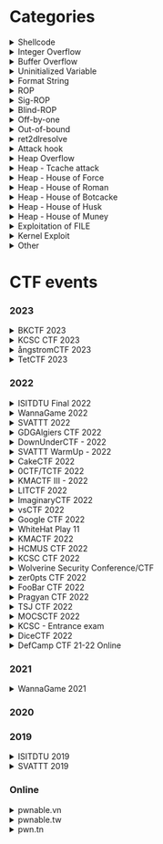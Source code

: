 <!-- <details>
<summary>By type</summary>
<p>

</p>
</details> -->

# Categories

<details id="shellcode">
<summary>Shellcode</summary>
<p>

| CTF Name | Challenge | Other bug |
| :---: | :---: | :---: |
| [ImaginaryCTF 2022](#imaginaryctf-2022) | bellcode |  |
| [KMACTF 2022](#kmactf-2022) | Duet | `Buffer Overflow` |
| [pwn.tn](#pwn.tn) | orw |  |

</p>
</details>

<details id="integer-overflow">
<summary>Integer Overflow</summary>
<p>

| CTF Name | Challenge | Other bug/technique |
| :---: | :---: | :---: |
| [HCMUS CTF 2022](#hcmus-ctf-2022) | calert | `Integer Overflow` `Ret2libc` |
| [zer0pts CTF 2022](#zer0pts-ctf-2022) | Modern Rome |  |
| [zer0pts CTF 2022](#zer0pts-ctf-2022) | accountant | `ret2libc` |
| [KCSC - Entrance exam](#kcsc-entrance-exam) | get OVER InT |  |

</p>
</details>

<details id="buffer-overflow">
<summary>Buffer Overflow</summary>
<p>

| CTF Name | Challenge | Other bug/technique |
| :---: | :---: | :---: |
| [ångstromCTF 2023](#ångstromCTF-2023) | widget | `Ret2Win` |
| [TetCTF 2023](#tetctf-2023) | pwn01 | `Ret2Libc` |
| [SVATTT 2022](#svattt-2022) | Service0x2 [Revenge] | `Ret2Libc` |
| [SVATTT 2022](#svattt-2022) | Mmap Note |  |
| [SVATTT 2022](#svattt-2022) | Convert | `Ret2Libc` |
| [pwnable.vn](#pwnable.vn) | file_storage | `Ret2Libc` `Out Of Bound` |
| [Google CTF 2022](#google-ctf-2022) | FixedASLR | `Out-of-bound` `Crypto - LFSR algorithm` |
| [WhiteHat Play 11](#whitehat-play-11) | pwn07-Silence |  |
| [KMACTF 2022](#kmactf-2022) | Two Shot | `Format String` `Ret2libc` |
| [Pragyan CTF 2022](#pragyan-ctf-2022) | Comeback |  |
| [Pragyan CTF 2022](#pragyan-ctf-2022) | Poly-Flow |  |
| [MOCSCTF 2022](#mocsctf-2022) | calc | `Out-of-bound` |
| [KCSC - Entrance exam](#kcsc-entrance-exam) | Make Me Crash |  |
| [KCSC - Entrance exam](#kcsc-entrance-exam) | ret2win |  |
| [KCSC - Entrance exam](#kcsc-entrance-exam) | bof1 |  |
| [pwnable.tw](#pwnable.tw) | Spirited Away |  |
| [pwnable.tw](#pwnable.tw) | Kidding | `Shellcode` |
| [pwnable.tw](#pwnable.tw) | Start | `Shellcode` |
| [pwn.tn](#pwn.tn) | f_two | `Format String` `Integer Overflow` |

</p>
</details>

<details id="uninitialized-variable">
<summary>Uninitialized Variable</summary>
<p>

| CTF Name | Challenge | Other bug/technique |
| :---: | :---: | :---: |
| [pwnable.tw](#pwnable.tw) | apple store (Didn't make writeup) |  |
| [GDGAlgiers CTF 2022](#gdgalgiers-ctf-2022) | XOR | `Ret2Libc` |

</p>
</details>

<details id="format-string">
<summary>Format String</summary>
<p>

| CTF Name | Challenge | Other bug/technique |
| :---: | :---: | :---: |
| [ångstromCTF 2023](#ångstromCTF-2023) | slack | `ROPchain` |
| [ångstromCTF 2023](#ångstromCTF-2023) | noleek | `one_gadget` |
| [WannaGame 2022](#wannagame-2022) | base64-convert |  |
| [ImaginaryCTF 2022](#imaginaryctf-2022) | rope |  |
| [ImaginaryCTF 2022](#imaginaryctf-2022) | Format String Foolery |  |
| [ImaginaryCTF 2022](#imaginaryctf-2022) | Format String Fun |  |
| [vsCTF 2022](#vsctf-2022) | Private Bank |  |
| [WhiteHat Play 11](#whitehat-play-11) | pwn06-Ez_fmt |  |
| [HCMUS CTF 2022](#hcmus-ctf-2022) | WWW |  |
| [KCSC CTF 2022](#kcsc-ctf-2022) | pwnMe | `Ret2libc` |
| [Pragyan CTF 2022](#pragyan-ctf-2022) | TBBT |  |
| [Pragyan CTF 2022](#pragyan-ctf-2022) | Portal |  |
| [WannaGame 2021](#wannagame-2021) | Letwarnup |  |
| [KCSC - Entrance exam](#kcsc-entrance-exam) | Chall |  |
| [pwn.tn](#pwn.tn) | f_one |  |

</p>
</details>

<details id="rop">
<summary>ROP</summary>
<p>

| CTF Name | Challenge | Other bug/technique |
| :---: | :---: | :---: |
| [DiceCTF 2022](#dicectf-2022) | baby-rop | `Use After Free` |

</p>
</details>

<details id="sig-rop">
<summary>Sig-ROP</summary>
<p>

| CTF Name | Challenge | Other bug/technique |
| :---: | :---: | :---: |
| [KCSC CTF 2022](#kcsc-ctf-2022) | start | `Buffer Overflow` |
| [KCSC CTF 2022](#kcsc-ctf-2022) | feedback | `Buffer Overflow` `Integer Overflow` |

</p>
</details>

<details id="blind-rop">
<summary>Blind-ROP</summary>
<p>

| CTF Name | Challenge | Other bug/technique |
| :---: | :---: | :---: |
| [DefCamp CTF 21-22 Online](#defcamp-ctf-21-22-online) | blindsight | `Buffer Overflow` |

</p>
</details>

<details id="off-by-one">
<summary>Off-by-one</summary>
<p>

| CTF Name | Challenge | Other bug/technique |
| :---: | :---: | :---: |
| [WannaGame 2021](#wannagame-2021) | Feedback |  |
| [ISITDTU 2019](#isitdtu-2019) | tokenizer |  |

</p>
</details>

<details id="out-of-bound">
<summary>Out-of-bound</summary>
<p>

| CTF Name | Challenge | Other bug/technique |
| :---: | :---: | :---: |
| [WannaGame 2022](#wannagame-2022) | warmup |  |
| [KCSC - Entrance exam](#kcsc-entrance-exam) | ArrayUnderFl0w |  |

</p>
</details>

<details id="ret2dlresolve">
<summary>ret2dlresolve</summary>
<p>

| CTF Name | Challenge | Other bug/technique |
| :---: | :---: | :---: |
| [KCSC CTF 2022](#kcsc-ctf-2022) | readOnly | `Buffer Overflow` |
| [TSJ CTF 2022](#tsj-ctf-2022) | bacteria | `Buffer Overflow` |
| [DiceCTF 2022](#dicectf-2022) | dataeater | `Format String` |

</p>
</details>

<details id="attack-hook">
<summary>Attack hook</summary>
<p>

| CTF Name | Challenge | Other bug/technique |
| :---: | :---: | :---: |
| [SVATTT 2019](#svattt-2019) | three_o_three |  |
| [pwnable.tw](#pwnable.tw) | 3x17 |  |

</p>
</details>

<details id="heap-overflow">
<summary>Heap Overflow</summary>
<p>

| CTF Name | Challenge | Other bug/technique |
| :---: | :---: | :---: |
| [WannaGame 2022](#wannagame-2022) | baby_calc | `Integer Overflow` |
| [KCSC CTF 2022](#kcsc-ctf-2022) | babyheap | `Use After Free` `Heap Overflow` |
| [MOCSCTF 2022](#mocsctf-2022) | C@ge |  |

</p>
</details>

<details id="heap-tcache-attack">
<summary>Heap - Tcache attack</summary>
<p>

| CTF Name | Challenge | Other bug/technique |
| :---: | :---: | :---: |
| [vsCTF 2022](#vsctf-2022) | EzOrange | `Out-of-bound` |
| [vsCTF 2022](#vsctf-2022) | ForNBack | `Use After Free` |
| [WhiteHat Play 11](#whitehat-play-11) | pwn08-Ruby | `Integer Overflow` `tcache_perthread_struct attack` |
| [Pragyan CTF 2022](#pragyan-ctf-2022) | Database | `Heap Overflow` |
| [MOCSCTF 2022](#mocsctf-2022) | orange | `House of Orange` |
| [WannaGame 2021](#wannagame-2021) | note | `Use After Free` |
| [ISITDTU 2019](#isitdtu-2019) | iz_heap_lv1 |  |
| [DefCamp CTF 21-22 Online](#defcamp-ctf-21-22-online) | cache | `Use After Free` `Double Free` |

</p>
</details>

<details id="heap-house-of-force">
<summary>Heap - House of Force </summary>
<p>

| CTF Name | Challenge | Other bug/technique |
| :---: | :---: | :---: |
| [KCSC CTF 2022](#kcsc-ctf-2022) | 5ecretN0te | `Heap Overflow` |
| [Wolverine Security Conference/CTF](#wolverine-security-conference-ctf) | Us3_th3_F0rc3 | `Heap Overflow` |

</p>
</details>

<details id="heap-house-of-roman">
<summary>Heap - House of Roman </summary>
<p>

| CTF Name | Challenge | Other bug/technique |
| :---: | :---: | :---: |
| [pwnable.tw](#pwnable.tw) | Secret Garden | `Use After Free` `Double Free` |

</p>
</details>

<details id="heap-house-of-botcake">
<summary>Heap - House of Botcacke </summary>
<p>

| CTF Name | Challenge | Other bug/technique |
| :---: | :---: | :---: |
| [FooBar CTF 2022](#foobar-ctf-2022) | Death-note | `Use After Free` `Tcache Attack` |

</p>
</details>

<details id="heap-house-of-husk">
<summary>Heap - House of Husk</summary>
<p>

| CTF Name | Challenge | Other bug/technique |
| :---: | :---: | :---: |
| [ImaginaryCTF 2022](#imaginaryctf-2022) | minecraft | `Use After Free` `Format String` |

</p>
</details>

<details id="heap-house-of-muney">
<summary>Heap - House of Muney</summary>
<p>

| CTF Name | Challenge | Other bug/technique |
| :---: | :---: | :---: |

</p>
</details>

<details id="exploitation-of-file">
<summary>Exploitation of FILE</summary>
<p>

| CTF Name | Challenge | Other bug/technique |
| :---: | :---: | :---: |
| [pwnable.tw](#pwnable.tw) | seethefile | `Buffer Overflow` |


</p>
</details>

<details id="kernel-exploit">
<summary>Kernel Exploit</summary>
<p>

| CTF Name | Challenge | Other bug/technique |
| :---: | :---: | :---: |
| [CakeCTF 2022](#cakectf-2022) | welkerme | `Shellcode` |
| [DownUnderCTF - 2022](#downunderctf-2022) | just-in-kernel | `Shellcode` |

</p>
</details>

<details id="other">
<summary>Other</summary>
<p>

| CTF Name | Challenge | Other bug/technique |
| :---: | :---: | :---: |
| [BKCTF 2023](#bkctf-2023) | babyservice |  |
| [LITCTF 2022](#litctf-2022) | IntArray |  |
| [KCSC CTF 2022](#kcsc-ctf-2022) | guess2pwn |  |
| [KCSC - Entrance exam](#kcsc-entrance-exam) | guessMe | `Specific Seed Rand` |
| [pwnable.tw](#pwnable.tw) | calc |  |

</p>
</details>



















# CTF events

### 2023

<details id="bkctf-2023">
<summary>BKCTF 2023</summary>
<p>

| Name  | File Type | Bug | Technique | Note |
| :---: | :---: | :---: | :---: | :---: |
| [[PWN] babyservice](2023/BKCTF/babyservice) | C (64 bit) | `Buffer Overflow` | `ret2libc` |  |

</p>
</details>

<details id="kcsc-ctf-2023">
<summary>KCSC CTF 2023</summary>
<p>

| Name  | File Type | Bug | Technique | Note |
| :---: | :---: | :---: | :---: | :---: |
| [[PWN] ret2libc](2023/KCSCCTF/ret2libc.zip) | C (64 bit) | `Buffer Overflow` | `Ret2Libc` |  |
| [[PWN] racecar](2023/KCSCCTF/racecar.zip) | C (64 bit) | `Buffer Overflow` | `Ret2Win` |  |
| [[PWN] pwncry](2023/KCSCCTF/pwncry.zip) | C (64 bit) | `Buffer Overflow` | `ROPchain` |  |

</p>
</details>

<details id="ångstromCTF-2023">
<summary>ångstromCTF 2023</summary>
<p>

| Name  | File Type | Bug | Technique | Note |
| :---: | :---: | :---: | :---: | :---: |
| [[PWN] widget](2023/angstromCTF/widget/) | C (64 bit) | `Buffer Overflow` `Format String` | `Ret2Win` | **Format String** is just a rabbit hole |
| [[PWN] slack](2023/angstromCTF/slack/) | C (64 bit) | `Format String` | `ROPchain` | Make i a negative number and we have unlimited **Format String** |
| [[PWN] noleek](2023/angstromCTF/slack/) | C (64 bit) | `Format String` | `one_gadget` | Tried to change fd of FILE from 3 (`/dev/null`) into 1 but failed, then use `%*c` to change saved rip into one_gadget |

</p>
</details>

<details id="tetctf-2023">
<summary>TetCTF 2023</summary>
<p>

| Name | Type | File Type | Bug | Technique |
| :---: | :---: | :---: | :---: | :---: |
| [pwn01](2023/TetCTF/pwn01/) | pwn | C (64 bit) | `Buffer Overflow` | `Ret2Libc` |

</p>
</details>


### 2022

<details id="isitdtu-final-2022">
<summary>ISITDTU Final 2022</summary>
<p>

| Name | Type | File Type | Technique |
| :---: | :---: | :---: | :---: |
| [EzMisc](2022/ISITDTU-Final-2022/EzMisc/) | pwn | C (64 bit) | `Integer Overflow` `idiv` |
| [EzPwn](2022/ISITDTU-Final-2022/EzPwn/) | pwn | C (64 bit) | `Out-of-bound` |

</p>
</details>

<details id="wannagame-2022">
<summary>WannaGame 2022</summary>
<p>

| Name | Type | File Type | Technique |
| :---: | :---: | :---: | :---: |
| [warmup](2022/WannaGame-2022/warmup) | pwn | C (64 bit) | `Out-of-bound` |
| [baby_calc](2022/WannaGame-2022/baby_calc) | pwn | C (64 bit) | `Integer Overflow` `Heap Overflow` |
| [base64-convert](2022/WannaGame-2022/base64-convert) | pwn | Java + C (64 bit) | `Format String` |

</p>
</details>

<details id="svattt-2022">
<summary>SVATTT 2022</summary>
<p>

| Name | File Type | Bug | Technique | Note |
| :---: | :---: | :---: | :---: | :---: |
| [Service0x2 [Revenge]](2022/SVATTT-2022/Service0x2-Revenge/) | c (64 bit) | `Buffer Overflow` |  |  |
| [Mmap Note - Unintended](2022/SVATTT-2022/Mmap-Note/) | c (64 bit) | `Buffer Overflow` |  | Updated intended solution. For unintended solution, take advantage of munmap to remove read only section and attack exit hook to get shell |
| [Convert](2022/SVATTT-2022/Convert/) | c (64 bit) | `Buffer Overflow` |  |  |

</p>
</details>

<details id="gdgalgiers-ctf-2022">
<summary>GDGAlgiers CTF 2022</summary>
<p>

| Name | File Type | Bug | Technique | Note |
| :---: | :---: | :---: | :---: | :---: |
| [XOR](2022/GDGAlgiers-CTF-2022/XOR) | c (64 bit) | `Uninitialized Variable` | `Ret2Libc` |  |

</p>
</details>

<details id="downunderctf-2022">
<summary>DownUnderCTF - 2022</summary>
<p>

| Name | File Type | Bug | Technique | Note |
| :---: | :---: | :---: | :---: | :---: |
| [just-in-kernel](2022/DownUnder-CTF-2022/just-in-kernel) | kernel |  |  | First post about kernel exploit, should read this after you read welkerme of [CakeCTF 2022](#cakectf-2022) |

</p>
</details>

<details id="ascis-warmup-2022">
<summary>SVATTT WarmUp - 2022</summary>
<p>

| Name | File Type | Bug | Technique | Note |
| :---: | :---: | :---: | :---: | :---: |
| [DOGE [Forensics]](2022/SVATTT-WarmUp-2022/DOGE) |  |  |  |  |
| [Simple Forensics [Forensics]](2022/SVATTT-WarmUp-2022/Simple-Forensics) |  |  |  |  |

</p>
</details>

<details id="cakectf-2022">
<summary>CakeCTF 2022</summary>
<p>

| Name | File Type | Bug | Technique | Note |
| :---: | :---: | :---: | :---: | :---: |
| [welkerme](2022/CakeCTF-2022/welkerme) | kernel |  |  | Basic stuff for kernel exploit. Please read the file README.md to have a first approach of it! |

</p>
</details>

<details id="0ctf-tctf-2022">
<summary>0CTF/TCTF 2022</summary>
<p>

| Name | File Type | Bug | Technique | Note |
| :---: | :---: | :---: | :---: | :---: |
| [BabyHeap 2022](2022/0CTF-2022/BabyHeap-2022) | c (64 bit) | `Heap Overflow` |  | Attack `tls_dtor_list`, set null for guard and setup fake `dtor_list` in `tls_dtor_list` |

</p>
</details>

<details id="kmactf-iii-2022">
<summary>KMACTF III - 2022</summary>
<p>

| Name | File Type | Bug | Technique | Note |
| :---: | :---: | :---: | :---: | :---: |
| [Secret Machine](2022/KMACTF-III/SecretMachine) | c (64 bit) |  |  |  |
| [Game of KMA](2022/KMACTF-III/GameofKMA) | c (64 bit) | `Out-of-bound` |  |  |


</p>
</details>

<details id="litctf-2022">
<summary>LITCTF 2022</summary>
<p>

| Name | File Type | Bug | Technique | Note |
| :---: | :---: | :---: | :---: | :---: |
| [IntArray](2022/LITCTF/IntArray) | c (64 bit) |  |  |  |


</p>
</details>

<details id="imaginaryctf-2022">
<summary>ImaginaryCTF 2022</summary>
<p>

| Name | File Type | Bug | Technique | Note |
| :---: | :---: | :---: | :---: | :---: |
| [Format String Foolery](2022/Imaginary-CTF-2022/FormatStringFoolery) | c (64 bit) | `Format String` |  | Change `link_map->l_addr` to another value so when `_dl_fini` is execute, it will take address of `.fini_array + link_map->l_addr` and execute that address |
| [Format String Fun](2022/Imaginary-CTF-2022/FormatStringFun) | c (64 bit) | `Format String` |  | Change `link_map->l_addr` to another value so when `_dl_fini` is execute, it will take address of `.fini_array + link_map->l_addr` and execute that address |
| [bellcode](2022/Imaginary-CTF-2022/bellcode) | c (64 bit) |  | `Shellcode` |  |
| [golf](2022/Imaginary-CTF-2022/golf) | c (64 bit) | `Format String` |  | Use `%*<k>$c` to write the 32-bit address on stack to an address we want |
| [rope](2022/Imaginary-CTF-2022/rope) | c (64 bit) |  | `Shellcode` | Overwrite `_IO_file_jumps + ??` to make puts execute system |
| [pywrite](2022/Imaginary-CTF-2022/pywrite) | python3 |  |  | Read libc address from a @got and modify a @got to system |
| [minecraft](2022/Imaginary-CTF-2022/minecraft) | c (64 bit) | `Use After Free` `Format String` | `House of Husk` |  |

</p>
</details>

<details id="vsctf-2022">
<summary>vsCTF 2022</summary>
<p>

| Name | File Type | Bug | Technique | Note |
| :---: | :---: | :---: | :---: | :---: |
| [Private Bank](2022/vsCTF-2022/PrivateBank) | c (64 bit) |  |  |  |
| [ForNBack](2022/vsCTF-2022/ForNBack) | c (64 bit) | `Use After Free` | `Tcache Attack` |  |
| [Private Bank](2022/vsCTF-2022/EzOrange) | c (64 bit) | `Out-of-bound` | `Tcache Attack` |  |


</p>
</details>

<details id="google-ctf-2022">
<summary>Google CTF 2022</summary>
<p>

| Name | File Type | Bug | Technique | Note |
| :---: | :---: | :---: | :---: | :---: |
| [FixedASLR](2022/Google-CTF-2022/FixedASLR) | c (64 bit) | `Buffer Overflow` `Out Of Bound` | `ROPchain` | ASLR is created by `rand(12)` whose algorithm is LFSR. Hence, recover seed (canary) with 6 leaked result of `rand(12)` by using z3, a framework of python |

</p>
</details>

<details id="whitehat-play-11">
<summary>WhiteHat Play 11</summary>
<p>

| Name | File Type | Bug | Technique | Note |
| :---: | :---: | :---: | :---: | :---: |
| [pwn06-Ez_fmt](2022/WhiteHat-Play-11/pwn06-Ez_fmt) | c (64 bit) | `Format String` |  | `%n` and `%p` (or `%s`) can be used at the same time just in case `%n` in clear form and `%p` (or `%s`) can be in short form. Ex: `%c%c%n%3$p` |
| [pwn07-Silence](2022/WhiteHat-Play-11/pwn07-Silence) | c (64 bit) | `Buffer Overflow` |  | Due to the close of stdout and stderr, we can send data via stdin so we will use `getdents` syscall to get file name and print the flag through stdin; </br> Or we can `dup2()` to reopen stdout and stderr, and get shell; </br> Or just get the shell as normal but without anything to be printed. And when we get the shell, type `exec 1>&0` and everything from stdout will be redirected to stdin. Hence, we get a normal shell. |
| [pwn08-Ruby](2022/WhiteHat-Play-11/pwn08-Ruby) | c (64 bit) | `Integer Overflow` |  | Attacking tcache_perthread_struct by freeing fake chunk which has size of `0x10000` and this size is inside tcache_perthread_struct |


</p>
</details>

<details id="kmactf-2022">
<summary>KMACTF 2022</summary>
<p>

| Name | File Type | Bug | Technique | Note |
| :---: | :---: | :---: | :---: | :---: |
| [Duet](2022/KMACTF-2022/Duet) | c (64 bit) | `Buffer Overflow` | `Shellcode` | Shellcode (32 bit) can be executed on 64 bit binary and argument when execute `int 0x80` will be eax, ebx, ecx, edx... |
| [Two Shot](2022/KMACTF-2022/TwoShot) | c (64 bit) | `Buffer Overflow` `Format String` | `Ret2libc` |  |


</p>
</details>

<details id="hcmus-ctf-2022">
<summary>HCMUS CTF 2022</summary>
<p>

### Quals
| Name | File Type | Bug | Technique | Note |
| :---: | :---: | :---: | :---: | :---: |
| [PrintMe](2022/HCMUS-CTF-2022/Quals/PrintMe) |  |  |  |  |
| [Timehash - rev](2022/HCMUS-CTF-2022/Quals/Timehash) | c (64 bit) |  |  | Patch file |
| [WWW](2022/HCMUS-CTF-2022/Quals/WWW) | c (64 bit) | `Format String` | `Overwrite GOT` |  |

### Final
| Name | File Type | Bug | Technique | Note |
| :---: | :---: | :---: | :---: | :---: |
| [calert](2022/HCMUS-CTF-2022/Final/calert) | c (64 bit) | `Integer Overflow` `Buffer Overflow` | `Ret2libc` | We can change original canary if we know its address which is not in range of libc nor ld |

</p>
</details>

<details id="kcsc-ctf-2022">
<summary>KCSC CTF 2022</summary>
<p>

| Name | File Type | Bug | Technique | Note |
| :---: | :---: | :---: | :---: | :---: |
| [readOnly](2022/KCSC-CTF-2022/readOnly) | c (64 bit) | `Buffer Overflow` | `Ret2dlresolve` |  |
| [start](2022/KCSC-CTF-2022/start) | c (64 bit) | `Buffer Overflow` | `SROP` |  |
| [feedback](2022/KCSC-CTF-2022/feedback) | c (64 bit) | `Integer Overflow` `Buffer Overflow` | `SROP` |  |
| [guess2pwn](2022/KCSC-CTF-2022/guess2pwn) | c++ (64 bit) |  |  | First byte from `urandom` may be null |
| [pwnMe](2022/KCSC-CTF-2022/pwnMe) | c (64 bit) | `Format String` | `Ret2libc` |  |
| [babyheap](2022/KCSC-CTF-2022/babyheap) | c (64 bit) | `Use After Free` `Heap Overflow` |  |  |
| [5ecretN0te](2022/KCSC-CTF-2022/5ecretN0te) | c (64 bit) | `Heap Overflow` | `House of Force` |  |

</p>
</details>

<details id="wolverine-security-conference-ctf">
<summary>Wolverine Security Conference/CTF</summary>
<p>

| Name | File Type | Bug | Technique | Note |
| :---: | :---: | :---: | :---: | :---: |
| [Us3_th3_F0rc3](2022/Wolverine-Security-Conference-CTF/Us3_th3_F0rc3) | c (64 bit) | `Heap Overflow` | `House of Force` |  |

</p>
</details>

<details id="zer0pts-ctf-2022">
<summary>zer0pts CTF 2022</summary>
<p>

| Name | File Type | Bug | Technique | Note |
| :---: | :---: | :---: | :---: | :---: |
| [Modern Rome](2022/zer0pts-CTF-2022/Modern-Rome) | c++ (64 bit) | `Integer Overflow` |  |  |
| [accountant](2022/zer0pts-CTF-2022/accountant) | c (64 bit) | `Integer Overflow` | `ret2libc` | If register (rax, rbx, rcx...) contain `0x10000000000000000` (9 bytes in total), the most significant byte will be remove (the 0x1 will be remove) and make register to null again |

</p>
</details>

<details id="foobar-ctf-2022">
<summary>FooBar CTF 2022</summary>
<p>

| Name | Type | File Type | Bug | Technique | Note |
| :---: | :---: | :---: | :---: | :---: | :---: |
| [Death-note](2022/FooBar-CTF-2022/Death-note) | pwn | c (64 bit) | `Use After Free` | `Tcache Attack` `House of Botcake` | Tcache forward pointer changed in libc 2.32 ([source](https://elixir.bootlin.com/glibc/glibc-2.32/source/malloc/malloc.c#L2928)) |

</p>
</details>

<details id="pragyan-ctf-2022">
<summary>Pragyan CTF 2022</summary>
<p>

| Name | Type | File Type | Bug | Technique | Note |
| :---: | :---: | :---: | :---: | :---: | :---: |
| [Poly-Flow](2022/Pragyan-CTF-2022/PolyFlow) | pwn | c (32 bit) | `Buffer Overflow` |  |  |
| [Portal](2022/Pragyan-CTF-2022/Portal) | pwn | c (64 bit) | `Format String` |  |  |
| [Database](2022/Pragyan-CTF-2022/database) | pwn | c (64 bit) | `Heap Overflow` | `Tcache Attack` |  |
| [Comeback](2022/Pragyan-CTF-2022/comeback) | pwn | c (32 bit) | `Buffer Overflow` |  |  |
| [TBBT](2022/Pragyan-CTF-2022/TBBT) | pwn | c (32 bit) | `Format String` | `Overwrite GOT` |  |

</p>
</details>

<details id="tsj-ctf-2022">
<summary>TSJ CTF 2022</summary>
<p>

| Name | Type | File Type | Bug | Technique | Note |
| :---: | :---: | :---: | :---: | :---: | :---: |
| [bacteria](2022/TSJ-CTF-2022/bacteria) | pwn | c (64 bit) | `Buffer Overflow` | `Ret2dlresolve` | r_offset can be any writable and controllable place, don't need to be @got |

</p>
</details>

<details id="mocsctf-2022">
<summary>MOCSCTF 2022</summary>
<p>

| Name | Type | File Type | Bug | Technique | Note |
| :---: | :---: | :---: | :---: | :---: | :---: |
| [C@ge](2022/MOCSCTF-2022/C@ge) | pwn | c++ (64 bit) | `Heap Overflow` | `Tcache Attack` `Ret2libc` | Use libc environ() to leak stack address |
| [calc](2022/MOCSCTF-2022/calc) | pwn | c (64 bit) | `Buffer Overflow` `Unchecked Index` | `ret2win` |  |
| [orange](2022/MOCSCTF-2022/orange) | pwn | c (64 bit) | `Heap Overflow` | `House of Orange` `Tcache Attack` `Unsorted Bin Attack` | Overwrite malloc hook with realloc and realloc hook with one gadget |

</p>
</details>

<details id="kcsc-entrance-exam">
<summary>KCSC - Entrance exam</summary>
<p>

| Name | Type | File Type | Technique |
| :---: | :---: | :---: | :---: |
| [ArrayUnderFl0w](2022/KCSC-CTF-entrance-test/ArrayUnderFl0w) | pwn | c | `Unchecked Index` |
| [guessMe](2022/KCSC-CTF-entrance-test/guessMe) | pwn | c | `Specific Seed Rand` |
| [Make Me Crash](2022/KCSC-CTF-entrance-test/Make-Me-Crash) | pwn | c | `Buffer Overflow` |
| [Chall](2022/KCSC-CTF-entrance-test/Chall) | pwn | c | `Format String` |
| [ret2win](2022/KCSC-CTF-entrance-test/ret2win) | pwn | c | `Buffer Overflow` |
| [get OVER InT](2022/KCSC-CTF-entrance-test/GET_OVER_InT) | pwn | c | `Integer Overflow` |
| [bof1](2022/KCSC-CTF-entrance-test/bof1) | pwn | c | `Buffer Overflow` |

</p>
</details>

<details id="dicectf-2022">
<summary>DiceCTF 2022</summary>
<p>

| Name | Type | File Type | Technique |
| :---: | :---: | :---: | :---: |
| [baby-rop](2022/DiceCTF-2022/baby-rop) | pwn | c (64 bit) | `Heap Attack` `ROP chaining` |
| [dataeater](2022/DiceCTF-2022/dataeater) | pwn | c (64 bit) | `ret2dlresolve` `Fake link_map` |

</p>
</details>

<details id="defcamp-ctf-21-22-online">
<summary>DefCamp CTF 21-22 Online</summary>
<p>

| Name | Type | File Type | Technique |
| :---: | :---: | :---: | :---: |
| [cache](2022/DefCamp-CTF-2022/cache) | pwn | c (64 bit) | `Use After Free` `Double Free` `Tcache Attack` `Overwrite GOT` |
| [blindsight](2022/DefCamp-CTF-2022/blindsight) | pwn | c (64 bit) | `Blind ROP` `Buffer Overflow` |

</p>
</details>

### 2021

<details id="wannagame-2021">
<summary>WannaGame 2021</summary>
<p>

| Name | Type | File Type | Technique |
| :---: | :---: | :---: | :---: |
| [Letwarnup](2021/WannaGame-2021/letwarnup) | pwn | c (64 bit) | `Format String` `Overwrite GOT` |
| [Feedback](2021/WannaGame-2021/feedback) | pwn | c (64 bit) | `Least Significant Byte` |
| [note](2021/WannaGame-2021/note) | pwn | c (64 bit) | `Heap Attack` `Unsorted Bin Attack` |

</p>
</details>

### 2020

### 2019

<details id="isitdtu-2019">
<summary>ISITDTU 2019</summary>
<p>

| Name | Type | File Type | Technique |
| :---: | :---: | :---: | :---: |
| [tokenizer](2019/ISITDTU/tokenizer) | pwn | cpp (64 bit) | `Least Significant Byte` |
| [iz_heap_lv1](2019/ISITDTU/iz_heap_lv1) | pwn | c (64 bit) | `Heap Attack` `Tcache attack` |

</p>
</details>

<details id="svattt-2019">
<summary>SVATTT 2019</summary>
<p>

| Name | File Type | Bug | Technique | Note |
| :---: | :---: | :---: | :---: | :---: |
| [three_o_three](2019/SVATTT2019/three_o_three) | c (64 bit) | `Unlimited malloc size` | `FILE structure attack` | Malloc with size larger than heap size make the chunk near libc ; `Scanf` flow: `__uflow` -> `_IO_file_underflow` -> `read` 1 byte until meet `\n`; </br> Or we can overwrite exit hook with one gadget. More information can be found [here](https://blog.csdn.net/A951860555/article/details/121581338) |

</p>
</details>

### Online

<details id="pwnable.vn">
<summary>pwnable.vn</summary>
<p>

| Name | File Type | Bug | Technique | Note |
| :---: | :---: | :---: | :---: | :---: |
| [file_storage](online/pwnable.vn/file-storage) | c (64 bit) | `Ret2Libc` `Out Of Bound` |  |  |

</p>
</details>

<details id="pwnable.tw">
<summary>pwnable.tw</summary>
<p>

| Name | File Type | Bug | Technique | Note |
| :---: | :---: | :---: | :---: | :---: |
| [Start](online/pwnable.tw/Start) | c (32 bit) | `Buffer Overflow` | `ROPchain` `Shellcode` |  |
| [orw](online/pwnable.tw/orw) | c (32 bit) |  | `Shellcode` |  |
| [calc](online/pwnable.tw/calc) | c (32 bit) |  | `ROPchain` |  |
| [3x17](online/pwnable.tw/3x17) | c (64 bit) |  | `ROPchain` | Attack by overwriting `.fini_array` |
| [Re-alloc](online/pwnable.tw/Re-alloc) | c (64 bit) | `Use After Free` | `Overwrite GOT` |  |
| [Kidding](online/pwnable.tw/Kidding) | c (32 bit) | `Buffer Overflow` | `Shellcode` | SYS_SOCKET and SYS_CONNECT to make a reverse shell |
| [seethefile](online/pwnable.tw/seethefile) | c (32 bit) | `Buffer Overflow` |  |  |
| [Spirited Away](online/pwnable.tw/Spirited_Away) | c (32 bit) | `Buffer Overflow` |  |  |
| [Secret Garden](online/pwnable.tw/SecretGarden) | c (64 bit) | `Use After Free` `Double Free` |  |  |

</p>
</details>

<details id="pwn.tn">
<summary>pwn.tn</summary>
<p>

| Name | Type | File Type | Technique |
| :---: | :---: | :---: | :---: |
| [f_one](online/pwn.tn/f_one) | pwn | c (64 bit) | `Format String` `Overwrite GOT` |
| [f_two](online/pwn.tn/f_two) | pwn | c (32 bit) | `Buffer Overflow` `Integer Overflow` `Format String` |

</p>
</details>
